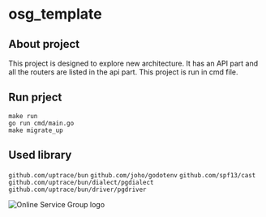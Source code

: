 # osg_template

## About project
This project is designed to explore new architecture. It has an API part and all the routers are listed in the api part. This project is run in cmd file.

## Run prject
```
make run
go run cmd/main.go
make migrate_up
```

## Used library
`github.com/uptrace/bun`
`github.com/joho/godotenv`
`github.com/spf13/cast`
`github.com/uptrace/bun/dialect/pgdialect`
`github.com/uptrace/bun/driver/pgdriver`


![Online Service Group logo](https://top.uz/upload/yp/static/1f8/1f824be398360e2d41c16f1a4e86575c.jpg)